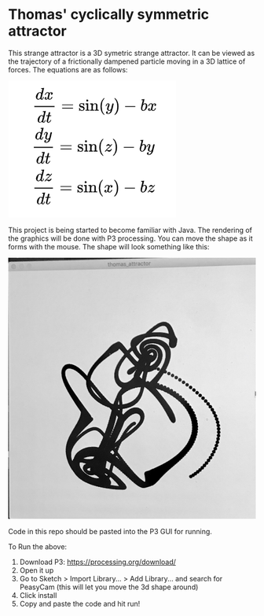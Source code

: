 # Thomas' cyclically symmetric attractor

This strange attractor is a 3D symetric strange attractor. It can be viewed as the trajectory of a frictionally dampened particle moving in a 3D lattice of forces. The equations are as follows:

![alt text](./equations.png)

This project is being started to become familiar with Java. The rendering of the graphics will be done with P3 processing. You can move the shape as it forms with the mouse. The shape will look something like this: 

![alt text](./StrangeAttractor.jpg)

Code in this repo should be pasted into the P3 GUI for running. 

To Run the above:

1. Download P3: https://processing.org/download/
2. Open it up
3. Go to Sketch > Import Library... > Add Library... and search for PeasyCam (this will let you move the 3d shape around) 
4. Click install
5. Copy and paste the code and hit run! 

